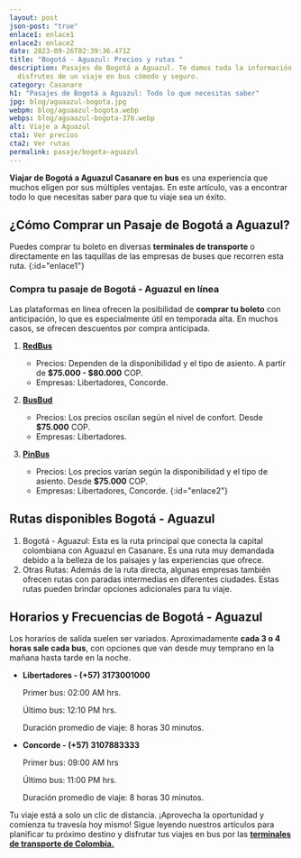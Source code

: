 ```yaml
---
layout: post
json-post: "true"
enlace1: enlace1
enlace2: enlace2
date: 2023-09-26T02:39:36.471Z
title: "Bogotá - Aguazul: Precios y rutas "
description: Pasajes de Bogotá a Aguazul. Te damos toda la información para que
  disfrutes de un viaje en bus cómodo y seguro.
category: Casanare
h1: "Pasajes de Bogotá a Aguazul: Todo lo que necesitas saber"
jpg: blog/aguaazul-bogota.jpg
webpm: blog/aguaazul-bogota.webp
webps: blog/aguaazul-bogota-376.webp
alt: Viaje a Aguazul
cta1: Ver precios
cta2: Ver rutas
permalink: pasaje/bogota-aguazul
---
```

**Viajar de Bogotá a Aguazul Casanare en bus** es una experiencia que muchos eligen por sus múltiples ventajas. En este artículo, vas a encontrar todo lo que necesitas saber para que tu viaje sea un éxito. 

## ¿Cómo Comprar un Pasaje de Bogotá a Aguazul?

Puedes comprar tu boleto en diversas **terminales de transporte** o directamente en las taquillas de las empresas de buses que recorren esta ruta.
{:id="enlace1"}

### Compra tu pasaje de Bogotá - Aguazul en línea

Las plataformas en línea ofrecen la posibilidad de **comprar tu boleto** con anticipación, lo que es especialmente útil en temporada alta. En muchos casos, se ofrecen descuentos por compra anticipada.

1. **[RedBus](https://www.redbus.com/es-419/pasajes-de-bus/bogota-a-aguazul)**

   * Precios: Dependen de la disponibilidad y el tipo de asiento. A partir de **$75.000 - $80.000** COP.
   * Empresas: Libertadores, Concorde. 
2. **[BusBud](https://www.busbud.com/es-419/autobus-bogota-aguazul/r/d2g64p-d2ummj)**

   * Precios: Los precios oscilan según el nivel de confort. Desde **$75.000** COP.
   * Empresas: Libertadores.
3. **[PinBus](https://pinbus.com/pasajes-de-bus/bogota-aguazul)**

   * Precios: Los precios varían según la disponibilidad y el tipo de asiento. Desde **$75.000** COP.
   * Empresas: Libertadores, Concorde. 
     {:id="enlace2"}

## Rutas disponibles Bogotá - Aguazul

1. Bogotá - Aguazul: Esta es la ruta principal que conecta la capital colombiana con Aguazul en Casanare. Es una ruta muy demandada debido a la belleza de los paisajes y las experiencias que ofrece.
2. Otras Rutas: Además de la ruta directa, algunas empresas también ofrecen rutas con paradas intermedias en diferentes ciudades. Estas rutas pueden brindar opciones adicionales para tu viaje.

## Horarios y Frecuencias de Bogotá - Aguazul

Los horarios de salida suelen ser variados. Aproximadamente **cada 3 o 4 horas sale cada bus**, con opciones que van desde muy temprano en la mañana hasta tarde en la noche.

* **Libertadores - (+57) 3173001000**

  Primer bus: 02:00 AM hrs.

  Último bus: 12:10 PM hrs.

  Duración promedio de viaje: 8 horas 30 minutos.
* **Concorde - (+57) 3107883333**

  Primer bus: 09:00 AM hrs 

  Último bus: 11:00 PM hrs. 

  Duración promedio de viaje: 8 horas 30 minutos.

Tu viaje está a solo un clic de distancia. ¡Aprovecha la oportunidad y comienza tu travesía hoy mismo! Sigue leyendo nuestros artículos para planificar tu próximo destino y disfrutar tus viajes en bus por las **[terminales de transporte de Colombia.](https://terminaldetransporte.com/)**